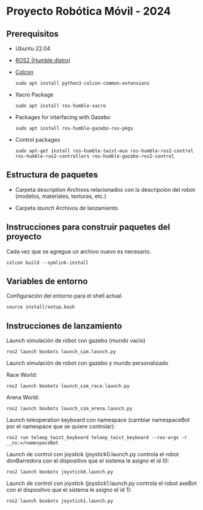 # Proyecto Robótica Móvil - 2024

## Prerequisitos
- Ubuntu 22.04
- [ROS2 (Humble distro)](https://docs.ros.org/en/humble/Installation/Ubuntu-Install-Debians.html)
- [Colcon](https://docs.ros.org/en/humble/Tutorials/Beginner-Client-Libraries/Colcon-Tutorial.html)

    ```
    sudo apt install python3-colcon-common-extensions
    ```
- Xacro Package

    ```
    sudo apt install ros-humble-xacro
    ```
- Packages for interfacing with Gazebo
    ```
    sudo apt install ros-humble-gazebo-ros-pkgs
    ```
- Control packages
    ```
    sudo apt-get install ros-humble-twist-mux ros-humble-ros2-control ros-humble-ros2-controllers ros-humble-gazebo-ros2-control  
    ```

## Estructura de paquetes

- Carpeta *description*
Archivos relacionados con la descripción del robot (modelos, materiales, texturas, etc.)


- Carpeta *launch*
Archivos de lanzamiento


## Instrucciones para construir paquetes del proyecto
Cada vez que se agregue un archivo nuevo es necesario.

```   
colcon build --symlink-install
```    

## Variables de entorno
Configuración del entorno para el shell actual.

```    
source install/setup.bash
```

## Instrucciones de lanzamiento

Launch simulación de robot con gazebo (mundo vacio)
```    
ros2 launch boxbots launch_sim.launch.py
```

Launch simulación de robot con gazebo y mundo personalizado

Race World:
```
ros2 launch boxbots launch_sim_race.launch.py 
```
Arena World:
```
ros2 launch boxbots launch_sim_arena.launch.py 
```

Launch teleoperation keyboard con namespace (cambiar namespaceBot por el namespace que se quiere controlar):
```    
ros2 run teleop_twist_keyboard teleop_twist_keyboard --ros-args -r __ns:=/namespaceBot
```    

Launch de control con joystick (joystick0.launch.py controla el robot donBarredora con el dispositivo que el sistema le asigno el id 0):
```  
ros2 launch boxbots joystick0.launch.py
```

Launch de control con joystick (joystick1.launch.py controla el robot axeBot con el dispositivo que el sistema le asigno el id 1):
```  
ros2 launch boxbots joystick1.launch.py
```  
